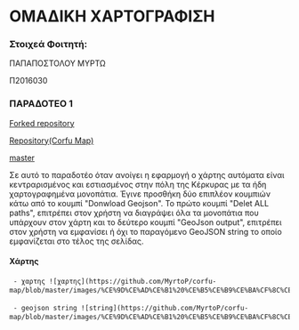 # ΟΜΑΔΙΚΗ ΧΑΡΤΟΓΡΑΦΙΣΗ

### Στοιχεά Φοιτητή: 

ΠΑΠΑΠΟΣΤΟΛΟΥ ΜΥΡΤΩ 

Π2016030

### ΠΑΡΑΔΟΤΕΟ 1 
    
[Forked repository](https://github.com/MyrtoP/cscw)
    
[ Repository(Corfu Map)](https://github.com/MyrtoP/corfu-map)
    
[master](https://myrtop.github.io/corfu-map/)


Σε αυτό το παραδοτέο όταν ανοίγει η εφαρμογή ο χάρτης αυτόματα 
είναι κεντραρισμένος και εστιασμένος στην πόλη της Κέρκυρας με 
τα ήδη χαρτογραφημένα μονοπάτια.
Έγινε προσθήκη δύο επιπλέον κουμπιών κάτω από το κουμπί 
"Donwload Geojson". Το πρώτο κουμπί "Delet ALL paths", επιτρέπει στον χρήστη 
να διαγράψει όλα τα μονοπάτια που υπάρχουν στον χάρτη και το 
δεύτερο κουμπί "GeoJson output", επιτρέπει στον χρήστη να εμφανίσει ή 
όχι το παραγόμενο GeoJSON string το οποίο εμφανίζεται στο τέλος της σελίδας.

#### Χάρτης

     - χαρτης ![χαρτης](https://github.com/MyrtoP/corfu-map/blob/master/images/%CE%9D%CE%AD%CE%B1%20%CE%B5%CE%B9%CE%BA%CF%8C%CE%BD%CE%B1%20bitmap.jpg)
     
     - geojson string ![string](https://github.com/MyrtoP/corfu-map/blob/master/images/%CE%9D%CE%AD%CE%B1%20%CE%B5%CE%B9%CE%BA%CF%8C%CE%BD%CE%B1%20bitmap2.jpg)
